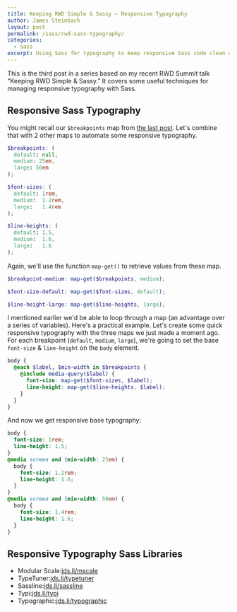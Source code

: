 ```yaml
---
title: Keeping RWD Simple & Sassy – Responsive Typography
author: James Steinbach
layout: post
permalink: /sass/rwd-sass-typography/
categories:
  - Sass
excerpt: Using Sass for typography to keep responsive Sass code clean and maintainable.
---
```


This is the third post in a series based on my recent RWD Summit talk “Keeping RWD Simple & Sassy.” It covers some useful techniques for managing responsive typography with Sass.

## Responsive Sass Typography

You might recall our `$breakpoints` map from [the last post](/sass/rwd-sass-media-queries/). Let's combine that with 2 other maps to automate some responsive typography.

```scss
$breakpoints: (
  default: null,
  medium: 25em,
  large: 50em
);
```

```scss
$font-sizes: (
  default: 1rem,
  medium:  1.2rem,
  large:   1.4rem
);
```

```scss
$line-heights: (
  default: 1.5,
  medium:  1.6,
  large:   1.6
);
```

Again, we'll use the function `map-get()` to retrieve values from these map.

```scss
$breakpoint-medium: map-get($breakpoints, medium);
```

```scss
$font-size-default: map-get($font-sizes, default);
```

```scss
$line-height-large: map-get($line-heights, large);
```

I mentioned earlier we'd be able to loop through a map (an advantage over a series of variables). Here's a practical example. Let's create some quick responsive typography with the three maps we just made a moment ago. For each breakpoint (`default`, `medium`, `large`), we're going to set the base `font-size` & `line-height` on the `body` element.

```scss
body {
  @each $label, $min-width in $breakpoints {
    @include media-query($label) {
      font-size: map-get($font-sizes, $label);
      line-height: map-get($line-heights, $label);
    }
  }
}
```

And now we get responsive base typography:

```css
body {
  font-size: 1rem;
  line-height: 1.5;
}
@media screen and (min-width: 25em) {
  body {
    font-size: 1.2rem;
    line-height: 1.6;
  }
}
@media screen and (min-width: 50em) {
  body {
    font-size: 1.4rem;
    line-height: 1.6;
  }
}
```

## Responsive Typography Sass Libraries

* Modular Scale:[jds.li/mscale](http://jds.li/mscale)
* TypeTuner:[jds.li/typetuner](http://jds.li/typetuner)
* Sassline:[jds.li/sassline](http://jds.li/sassline)
* Typi:[jds.li/typi](http://jds.li/typi)
* Typographic:[jds.li/typographic](http://jds.li/typographic)
